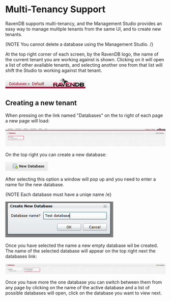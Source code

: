 # Multi-Tenancy Support

RavenDB supports multi-tenancy, and the Management Studio provides an easy way to manage multiple tenants from the same UI, and to create new tenants.

{NOTE You cannot delete a database using the Management Studio. /}

At the top right corner of each screen, by the RavenDB logo, the name of the current tenant you are working against is shown. Clicking on it will open a list of other available tenants, and selecting another one from that list will shift the Studio to working against that tenant.

![](Images/Base2.PNG)

## Creating a new tenant

When pressing on the link named "Databases" on the to right of each page a new page will load:

![Databases Fig 1](Images/Databases1.PNG)

On the top right you can create a new database:

![Databases Fig 2](Images/Databases2.PNG)

After selecting this option a window will pop up and you need to enter a name for the new database.

{NOTE Each database must have a uniqe name /e}

![Databases Fig 3](Images/Databases3.PNG)

Once you have selected the name a new empty database wil be created. The name of the selected database will appear on the top right next the databases link:

![Databases Fig 4](Images/Databases4.PNG)

Once you have more the one database you can switch between them from any page by clicking on the name of the active database and a list of possible databases will open, click on the database you want to view next.